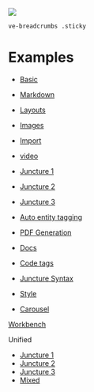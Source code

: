 [![](https://v3.juncture-digital.org/badge.png)](https://v3.juncture-digital.org)

`ve-breadcrumbs .sticky`

# Examples

- [Basic](basic)

- [Markdown](markdown)
- [Layouts](layouts)
- [Images](images)
- [Import](import)

- [video](video)

- [Juncture 1](juncture1)
- [Juncture 2](juncture2)
- [Juncture 3](juncture3)

- [Auto entity tagging](auto-entity-tagging)

- [PDF Generation](pdf-test)

- [Docs](docs)
- [Code tags](code)
- [Juncture Syntax](juncture)

- [Style](style)

- [Carousel](carousel)

[Workbench](../wb)

Unified

- [Juncture 1](unified/j1)
- [Juncture 2](unified/j2)
- [Juncture 3](unified/j3)
- [Mixed](unified/mixed)